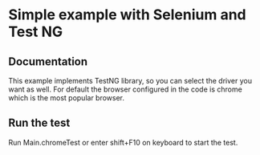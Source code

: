 # Simple example with Selenium and Test NG

## Documentation

This example implements TestNG library, so you can select 
the driver you want as well. For default the browser configured 
in the code is chrome which is the most popular browser.

## Run the test

Run Main.chromeTest or enter shift+F10 on keyboard to start the test.
